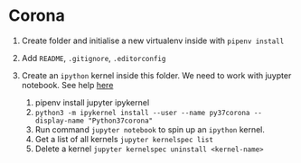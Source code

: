 # Corona

1. Create folder and initialise a new virtualenv inside with `pipenv install`
1. Add `README`, `.gitignore`, `.editorconfig`
1. Create an `ipython` kernel inside this folder. We need to work with juypter notebook. See help [here](https://ipython.readthedocs.io/en/stable/install/kernel_install.html#kernels-for-different-environments)

    1. pipenv install jupyter ipykernel
    1. `python3 -m ipykernel install --user --name py37corona --display-name "Python37corona"`
    1. Run command `jupyter notebook` to spin up an `ipython` kernel.
    1. Get a list of all kernels `jupyter kernelspec list`
    1. Delete a kernel `jupyter kernelspec uninstall <kernel-name>`
